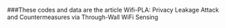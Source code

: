 ###These codes and data are the article Wifi-PLA: Privacy Leakage Attack and Countermeasures via Through-Wall WiFi Sensing
